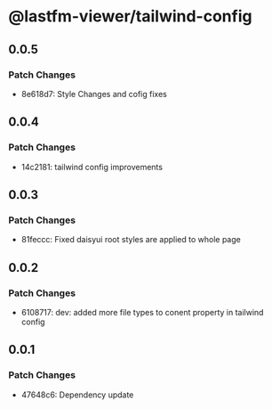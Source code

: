 # @lastfm-viewer/tailwind-config

## 0.0.5

### Patch Changes

- 8e618d7: Style Changes and cofig fixes

## 0.0.4

### Patch Changes

- 14c2181: tailwind config improvements

## 0.0.3

### Patch Changes

- 81feccc: Fixed daisyui root styles are applied to whole page

## 0.0.2

### Patch Changes

- 6108717: dev: added more file types to conent property in tailwind config

## 0.0.1

### Patch Changes

- 47648c6: Dependency update
